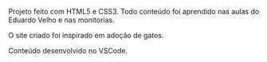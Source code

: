 Projeto feito com HTML5 e CSS3.
Todo conteúdo foi aprendido nas aulas do Eduardo Velho e nas monitorias.

O site criado foi inspirado em adoção de gatos.

Conteúdo desenvolvido no VSCode.
